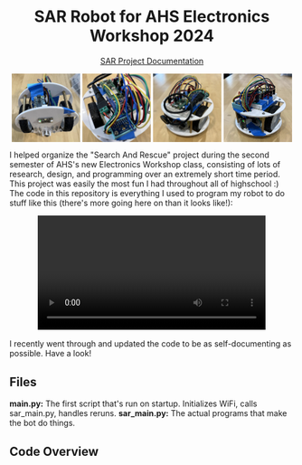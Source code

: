 <h1 align="center">SAR Robot for AHS Electronics Workshop 2024</h1>

<p align="center">
    <a href="https://docs.google.com/document/d/18LBs0AmaSnT2yeP5mM6TQh5jgIuw7PlEmnaEUqvHnw0/edit?usp=sharing">SAR Project Documentation</a>
</p>

<p align="center">
    <img align="top" width="24%" src="./assets/sar1.jpg" alt="sar1.jpg" />
    <img align="top" width="24%" src="./assets/sar2.jpg" alt="sar2.jpg" />
    <img align="top" width="24%" src="./assets/sar3.jpg" alt="sar3.jpg" />
    <img align="top" width="24%" src="./assets/sar4.jpg" alt="sar4.jpg" />
</p>

I helped organize the "Search And Rescue" project during the
second semester of AHS's new Electronics Workshop class, consisting of
lots of research, design, and programming over an extremely short time period. This
project was easily the most fun I had throughout all of highschool :) The code in
this repository is everything I used to program my robot to do stuff like this
(there's more going here on than it looks like!):

<p align="center">
    <video alt="sar_video" width="80%">
        <source src="./assets/sar_video_small_noaudio.mp4" type="video/mp4">
    </video>
</p>

I recently went through and updated the code to be as self-documenting as
possible. Have a look!

## Files

**main.py:** The first script that's run on startup. Initializes WiFi, calls
sar_main.py, handles reruns.
**sar_main.py:** The actual programs that make the bot do things.

## Code Overview
